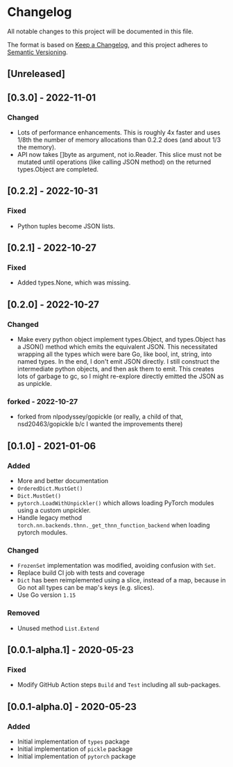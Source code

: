 # Changelog
All notable changes to this project will be documented in this file.

The format is based on [Keep a Changelog](https://keepachangelog.com/en/1.0.0/),
and this project adheres to [Semantic Versioning](https://semver.org/spec/v2.0.0.html).

## [Unreleased]

## [0.3.0] - 2022-11-01
### Changed
- Lots of performance enhancements. This is roughly 4x faster and uses 1/8th the
  number of memory allocations than 0.2.2 does (and about 1/3 the memory).
- API now takes []byte as argument, not io.Reader. This slice must not be
  mutated until operations (like calling JSON method) on the returned types.Object
  are completed.

## [0.2.2] - 2022-10-31
### Fixed
- Python tuples become JSON lists.

## [0.2.1] - 2022-10-27
### Fixed
- Added types.None, which was missing.

## [0.2.0] - 2022-10-27
### Changed
- Make every python object implement types.Object, and types.Object has a JSON()
  method which emits the equivalent JSON. This necessitated wrapping all the
  types which were bare Go, like bool, int, string, into named types.
  In the end, I don't emit JSON directly. I still construct the intermediate
  python objects, and then ask them to emit. This creates lots of garbage to gc,
  so I might re-explore directly emitted the JSON as as unpickle.

### forked - 2022-10-27
- forked from nlpodyssey/gopickle (or really, a child of that, nsd20463/gopickle
  b/c I wanted the improvements there)

## [0.1.0] - 2021-01-06
### Added
- More and better documentation
- `OrderedDict.MustGet()`
- `Dict.MustGet()`
- `pytorch.LoadWithUnpickler()` which allows loading PyTorch modules using a
  custom unpickler.
- Handle legacy method `torch.nn.backends.thnn._get_thnn_function_backend` when
  loading pytorch modules.

### Changed
- `FrozenSet` implementation was modified, avoiding confusion with `Set`.
- Replace build CI job with tests and coverage
- `Dict` has been reimplemented using a slice, instead of a map, because in Go
  not all types can be map's keys (e.g. slices).
- Use Go version `1.15`

### Removed
- Unused method `List.Extend`

## [0.0.1-alpha.1] - 2020-05-23
### Fixed
- Modify GitHub Action steps `Build` and `Test` including all sub-packages.

## [0.0.1-alpha.0] - 2020-05-23
### Added
- Initial implementation of `types` package
- Initial implementation of `pickle` package
- Initial implementation of `pytorch` package

